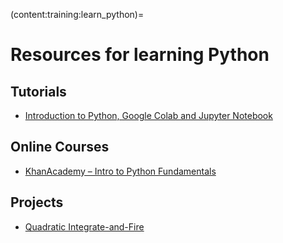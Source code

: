 (content:training:learn_python)=
# Resources for learning Python

## Tutorials
- <a href="https://colab.research.google.com/github/cyneuro/ML_camp/blob/main/camp_intro_to_python.ipynb" target="_blank">Introduction to Python, Google Colab and Jupyter Notebook</a>

## Online Courses
- <a href="https://www.khanacademy.org/computing/intro-to-python-fundamentals" target="_blank">KhanAcademy – Intro to Python Fundamentals</a>

## Projects
- <a href="https://colab.research.google.com/github/cyneuro/ML_camp/blob/main/qif.ipynb" target="_blank">Quadratic Integrate-and-Fire</a>


